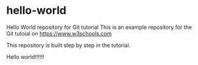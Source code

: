 # hello-world
Hello World repository for Git tutorial
This is an example repository for the Git tutoial on https://www.w3schools.com

This repository is built step by step in the tutorial.


Hello world!!!!!!
